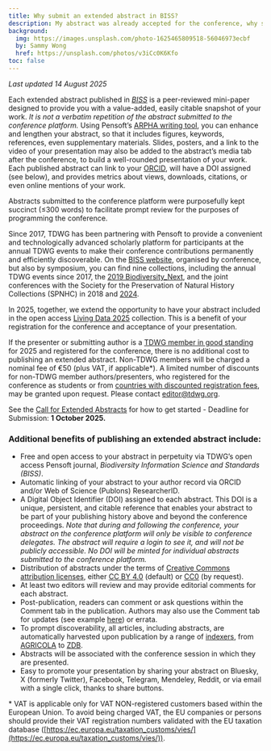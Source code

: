 ```yaml
---
title: Why submit an extended abstract in BISS?
description: My abstract was already accepted for the conference, why should I expand and publish it as part of the Living Data 2025 conference proceedings in _Biodiversity Information Science and Standards (BISS)_?
background:
  img: https://images.unsplash.com/photo-1625465809518-56046973ecbf
  by: Sammy Wong
  href: https://unsplash.com/photos/v3iCc0K6Kfo
toc: false
---
```


*Last updated 14 August 2025*

Each extended abstract published in [*BISS*](https://biss.pensoft.net/) is a peer-reviewed mini-paper designed to provide you with a value-added, easily citable snapshot of your work. *It is not a verbatim repetition of the abstract submitted to the conference platform.* Using Pensoft’s [ARPHA writing tool](https://arpha.pensoft.net/), you can enhance and lengthen your abstract, so that it includes figures, keywords, references, even supplementary materials. Slides, posters, and a link to the video of your presentation may also be added to the abstract’s media tab after the conference, to build a well-rounded presentation of your work. Each published abstract can link to your [ORCID](https://orcid.org/), will have a DOI assigned (see below), and provides metrics about views, downloads, citations, or even online mentions of your work.

Abstracts submitted to the conference platform were purposefully kept succinct (≤300 words) to facilitate prompt review for the purposes of programming the conference. 

Since 2017, TDWG has been partnering with Pensoft to provide a convenient and technologically advanced scholarly platform for participants at the annual TDWG events to make their conference contributions permanently and efficiently discoverable. On the [BISS website](https://biss.pensoft.net/collections), organised by conference, but also by symposium, you can find nine collections, including the annual TDWG events since 2017, the [2019 Biodiversity_Next](https://biss.pensoft.net/collection/115/), and the joint conferences with the Society for the Preservation of Natural History Collections (SPNHC) in 2018 and [2024](https://biss.pensoft.net/collection/438/).

In 2025, together, we extend the opportunity to have your abstract included in the open access [Living Data 2025](https://biss.pensoft.net/collection/516/) collection. This is a benefit of your registration for the conference and acceptance of your presentation. 

If the presenter or submitting author is a [TDWG member in good standing](https://www.tdwg.org/about/membership/#membership-durationschedule) for 2025 and registered for the conference, there is no additional cost to publishing an extended abstract. Non-TDWG members will be charged a nominal fee of €50 (plus VAT, if applicable\*). A limited number of discounts for non-TDWG member authors/presenters, who registered for the conference as students or from [countries with discounted registration fees](https://livingdata2025.com/registration.html), may be granted upon request. Please contact editor@tdwg.org. 

See the [Call for Extended Abstracts](https://www.tdwg.org/conferences/2025/biss-extended-abstract-call/) for how to get started \- Deadline for Submission: **1 October 2025\.**

### Additional benefits of publishing an extended abstract include:

* Free and open access to your abstract in perpetuity via TDWG’s open access Pensoft journal, *Biodiversity Information Science and Standards (BISS)*.  
* Automatic linking of your abstract to your author record via ORCID and/or Web of Science (Publons) ResearcherID.  
* A Digital Object Identifier (DOI) assigned to each abstract. This DOI is a unique, persistent, and citable reference that enables your abstract to be part of your publishing history above and beyond the conference proceedings. *Note that during and following the conference, your abstract on the conference platform will only be visible to conference delegates. The abstract will require a login to see it, and will not be publicly accessible. No DOI will be minted for individual abstracts submitted to the conference platform.*  
* Distribution of abstracts under the terms of [Creative Commons attribution licenses](https://creativecommons.org/share-your-work/), either [CC BY 4.0](https://creativecommons.org/licenses/by/4.0/) (default) or [CC0](https://creativecommons.org/publicdomain/zero/1.0/) (by request).  
* At least two editors will review and may provide editorial comments for each abstract.  
* Post-publication, readers can comment or ask questions within the Comment tab in the publication. Authors may also use the Comment tab for updates (see example [here](https://biss.pensoft.net/article/59089/list/13/)) or errata.  
* To prompt discoverability, all articles, including abstracts, are automatically harvested upon publication by a range of [indexers](https://biss.pensoft.net/), from [AGRICOLA](https://www.nal.usda.gov/agricola) to [ZDB](https://zdb-katalog.de/index.xhtml).  
* Abstracts will be associated with the conference session in which they are presented.  
* Easy to promote your presentation by sharing your abstract on Bluesky, X (formerly Twitter), Facebook, Telegram, Mendeley, Reddit, or via email with a single click, thanks to share buttons.

\* VAT is applicable only for VAT NON-registered customers based within the European Union. To avoid being charged VAT, the EU companies or persons should provide their VAT registration numbers validated with the EU taxation database ([https://ec.europa.eu/taxation_customs/vies/](https://ec.europa.eu/taxation_customs/vies/)).
